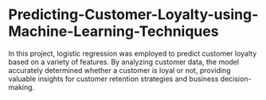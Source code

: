 # Predicting-Customer-Loyalty-using-Machine-Learning-Techniques
In this project, logistic regression was employed to predict customer loyalty based on a variety of features. By analyzing customer data, the model accurately determined whether a customer is loyal or not, providing valuable insights for customer retention strategies and business decision-making.

